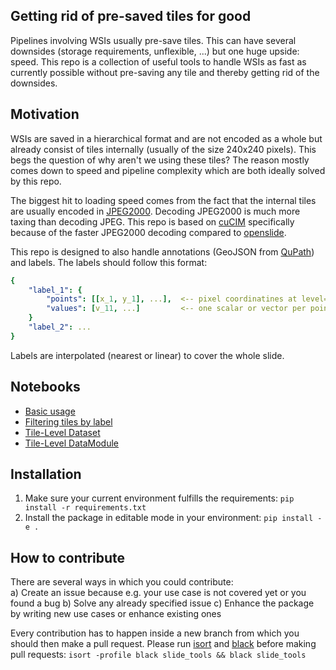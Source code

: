 Getting rid of pre-saved tiles for good
---------------------------------------

Pipelines involving WSIs usually pre-save tiles. This can have several downsides (storage requirements, unflexible, ...) but one huge upside: speed.
This repo is a collection of useful tools to handle WSIs as fast as currently possible without pre-saving any tile and thereby getting rid of the downsides.

Motivation
------------
WSIs are saved in a hierarchical format and are not encoded as a whole but already consist of tiles internally (usually of the size 240x240 pixels).
This begs the question of why aren't we using these tiles? The reason mostly comes down to speed and pipeline complexity which are both ideally solved by this repo.

The biggest hit to loading speed comes from the fact that the internal tiles are usually encoded in [JPEG2000](https://en.wikipedia.org/wiki/JPEG_2000). Decoding JPEG2000 is much more taxing than decoding JPEG. This repo is based on [cuCIM](https://github.com/rapidsai/cucim) specifically because of the faster JPEG2000 decoding compared to [openslide](https://github.com/openslide/openslide-python).

This repo is designed to also handle annotations (GeoJSON from [QuPath](https://github.com/qupath/qupath)) and labels. The labels should follow this format:

```yaml
{
    "label_1": {
        "points": [[x_1, y_1], ...],  <-- pixel coordinatines at level=0
        "values": [v_11, ...]         <-- one scalar or vector per point 
    }
    "label_2": ...
}
```

Labels are interpolated (nearest or linear) to cover the whole slide.


Notebooks
---------
- [Basic usage](notebooks/basic_usage.ipynb)
- [Filtering tiles by label](notebooks/filtering_by_label.ipynb)
- [Tile-Level Dataset](notebooks/tile_level_dataset.ipynb)
- [Tile-Level DataModule](notebooks/tile_level_datamodule.ipynb)



Installation
------------

1) Make sure your current environment fulfills the requirements: `pip install -r requirements.txt`
2) Install the package in editable mode in your environment: `pip install -e .`


How to contribute
-----------------

There are several ways in which you could contribute:  
a) Create an issue because e.g. your use case is not covered yet or you found a bug
b) Solve any already specified issue
c) Enhance the package by writing new use cases or enhance existing ones

Every contribution has to happen inside a new branch from which you should then make a pull request.
Please run [isort](https://github.com/PyCQA/isort) and [black](https://github.com/psf/black) before making pull requests:
`isort -profile black slide_tools && black slide_tools`
